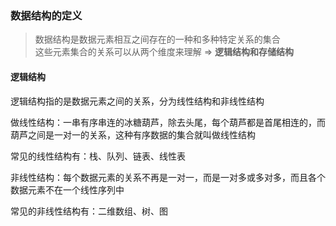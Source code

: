 ### 数据结构的定义
> 数据结构是数据元素相互之间存在的一种和多种特定关系的集合  
这些元素集合的关系可以从两个维度来理解 => **逻辑结构和存储结构**
#### 逻辑结构
逻辑结构指的是数据元素之间的关系，分为线性结构和非线性结构  
  
做线性结构：一串有序串连的冰糖葫芦，除去头尾，每个葫芦都是首尾相连的，而葫芦之间是一对一的关系，这种有序数据的集合就叫做线性结构    
  
常见的线性结构有：栈、队列、链表、线性表  
  
非线性结构：每个数据元素的关系不再是一对一，而是一对多或多对多，而且各个数据元素不在一个线性序列中  
  
常见的非线性结构有：二维数组、树、图